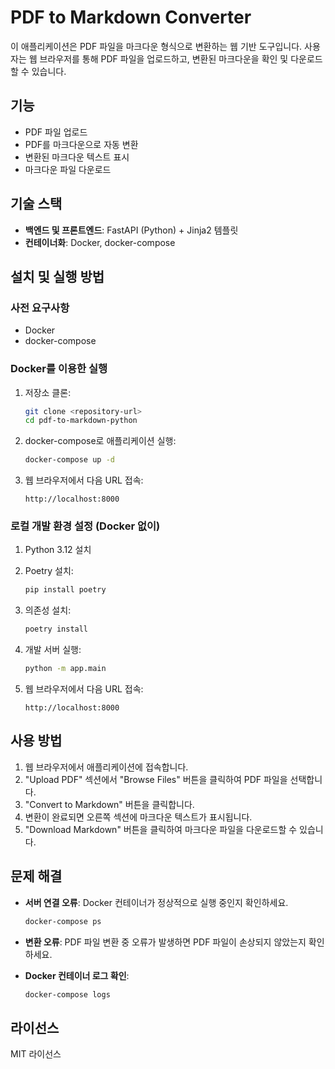 # PDF to Markdown Converter

이 애플리케이션은 PDF 파일을 마크다운 형식으로 변환하는 웹 기반 도구입니다. 사용자는 웹 브라우저를 통해 PDF 파일을 업로드하고, 변환된 마크다운을 확인 및 다운로드할 수 있습니다.

## 기능

- PDF 파일 업로드
- PDF를 마크다운으로 자동 변환
- 변환된 마크다운 텍스트 표시
- 마크다운 파일 다운로드

## 기술 스택

- **백엔드 및 프론트엔드**: FastAPI (Python) + Jinja2 템플릿
- **컨테이너화**: Docker, docker-compose

## 설치 및 실행 방법

### 사전 요구사항

- Docker
- docker-compose

### Docker를 이용한 실행

1. 저장소 클론:
   ```bash
   git clone <repository-url>
   cd pdf-to-markdown-python
   ```

2. docker-compose로 애플리케이션 실행:
   ```bash
   docker-compose up -d
   ```

3. 웹 브라우저에서 다음 URL 접속:
   ```
   http://localhost:8000
   ```

### 로컬 개발 환경 설정 (Docker 없이)

1. Python 3.12 설치

2. Poetry 설치:
   ```bash
   pip install poetry
   ```

3. 의존성 설치:
   ```bash
   poetry install
   ```

4. 개발 서버 실행:
   ```bash
   python -m app.main
   ```

5. 웹 브라우저에서 다음 URL 접속:
   ```
   http://localhost:8000
   ```

## 사용 방법

1. 웹 브라우저에서 애플리케이션에 접속합니다.
2. "Upload PDF" 섹션에서 "Browse Files" 버튼을 클릭하여 PDF 파일을 선택합니다.
3. "Convert to Markdown" 버튼을 클릭합니다.
4. 변환이 완료되면 오른쪽 섹션에 마크다운 텍스트가 표시됩니다.
5. "Download Markdown" 버튼을 클릭하여 마크다운 파일을 다운로드할 수 있습니다.

## 문제 해결

- **서버 연결 오류**: Docker 컨테이너가 정상적으로 실행 중인지 확인하세요.
  ```bash
  docker-compose ps
  ```

- **변환 오류**: PDF 파일 변환 중 오류가 발생하면 PDF 파일이 손상되지 않았는지 확인하세요.

- **Docker 컨테이너 로그 확인**:
  ```bash
  docker-compose logs
  ```

## 라이선스

MIT 라이선스
